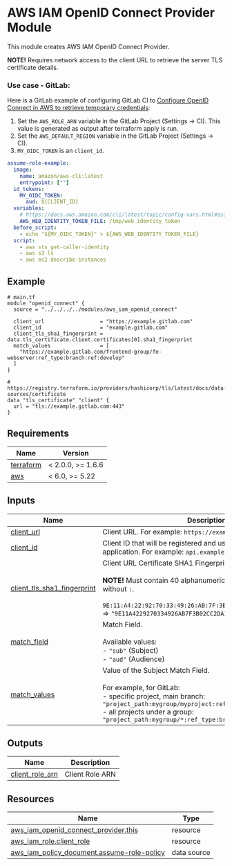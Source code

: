 # AWS IAM OpenID Connect Provider Module

This module creates AWS IAM OpenID Connect Provider.

**NOTE!** Requires network access to the client URL to retrieve the server TLS certificate details.

### Use case - GitLab:
Here is a GitLab example of configuring GitLab CI to 
[Configure OpenID Connect in AWS to retrieve temporary credentials](https://docs.gitlab.com/ee/ci/cloud_services/aws/):

1. Set the `AWS_ROLE_ARN` variable in the GitLab Project (Settings -> CI). This value is generated as output after terraform apply is run.
2. Set the `AWS_DEFAULT_REGION` variable in the GitLab Project (Settings -> CI).
4. `MY_OIDC_TOKEN` is an `client_id`.
```yaml
assume-role-example:
  image: 
    name: amazon/aws-cli:latest
    entrypoint: [""]
  id_tokens:
    MY_OIDC_TOKEN:
      aud: ${CLIENT_ID}
  variables:
    # https://docs.aws.amazon.com/cli/latest/topic/config-vars.html#assume-role-with-web-identity
    AWS_WEB_IDENTITY_TOKEN_FILE: /tmp/web_identity_token
  before_script:
    - echo "${MY_OIDC_TOKEN}" > ${AWS_WEB_IDENTITY_TOKEN_FILE}
  script:
    - aws sts get-caller-identity
    - aws s3 ls
    - aws ec2 describe-instances
```

<!-- Next block is generated by terraform-docs following .terraform-docs.yml config -->
<!-- BEGIN_TF_DOCS -->
## Example

```hcl
# main.tf
module "openid_connect" {
  source = "../../../../modules/aws_iam_openid_connect"

  client_url                  = "https://example.gitlab.com"
  client_id                   = "example.gitlab.com"
  client_tls_sha1_fingerprint = data.tls_certificate.client.certificates[0].sha1_fingerprint
  match_values                = [
    "https://example.gitlab.com/frontend-group/fe-webserver:ref_type:branch:ref:develop"
  ]
}

# https://registry.terraform.io/providers/hashicorp/tls/latest/docs/data-sources/certificate
data "tls_certificate" "client" {
  url = "tls://example.gitlab.com:443"
}
```

## Requirements

| Name | Version |
|------|---------|
| <a name="requirement_terraform"></a> [terraform](#requirement\_terraform) | < 2.0.0, >= 1.6.6 |
| <a name="requirement_aws"></a> [aws](#requirement\_aws) | < 6.0, >= 5.22 |

## Inputs

| Name | Description | Type | Default | Required |
|------|-------------|------|---------|:--------:|
| <a name="input_client_url"></a> [client\_url](#input\_client\_url) | Client URL. For example: `https://example.com` | `string` | n/a | yes |
| <a name="input_client_id"></a> [client\_id](#input\_client\_id) | Client ID that will be registered and used to identify an application. For example: `api.example.com` | `string` | n/a | yes |
| <a name="input_client_tls_sha1_fingerprint"></a> [client\_tls\_sha1\_fingerprint](#input\_client\_tls\_sha1\_fingerprint) | Client URL Certificate SHA1 Fingerprint<br><br>**NOTE!** Must contain 40 alphanumeric characters (SHA1 HASH) without `:`.<br><br>`9E:11:A4:22:92:70:33:49:26:AB:7F:3B:02:CC:2D:A3:00:AB:72:XX`  => `"9E11A4229270334926AB7F3B02CC2DA300AB72XX"` | `string` | `""` | no |
| <a name="input_match_field"></a> [match\_field](#input\_match\_field) | Match Field.<br><br>Available values:<br>  - `"sub"` (Subject)<br>  - `"aud"` (Audience) | `string` | `"sub"` | no |
| <a name="input_match_values"></a> [match\_values](#input\_match\_values) | Value of the Subject Match Field.<br><br>For example, for GitLab:<br>  - specific project, main branch: `"project_path:mygroup/myproject:ref_type:branch:ref:main"`<br>  - all projects under a group: `"project_path:mygroup/*:ref_type:branch:ref:main"` | `list(string)` | `[]` | no |

## Outputs

| Name | Description |
|------|-------------|
| <a name="output_client_role_arn"></a> [client\_role\_arn](#output\_client\_role\_arn) | Client Role ARN |

## Resources

| Name | Type |
|------|------|
| [aws_iam_openid_connect_provider.this](https://registry.terraform.io/providers/hashicorp/aws/latest/docs/resources/iam_openid_connect_provider) | resource |
| [aws_iam_role.client_role](https://registry.terraform.io/providers/hashicorp/aws/latest/docs/resources/iam_role) | resource |
| [aws_iam_policy_document.assume-role-policy](https://registry.terraform.io/providers/hashicorp/aws/latest/docs/data-sources/iam_policy_document) | data source |
<!-- END_TF_DOCS -->